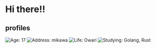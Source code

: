 # Hi there!!

## profiles

![Age: 17](https://img.shields.io/badge/age-17-green?style=for-the-badge)
![Address: mikawa](https://img.shields.io/badge/address-mikawa-blue?style=for-the-badge)
![Life: Owari](https://img.shields.io/badge/life-owari-red?style=for-the-badge)
![Studying: Golang, Rust](https://img.shields.io/badge/studying-golang-blueviolet?style=for-the-badge)
